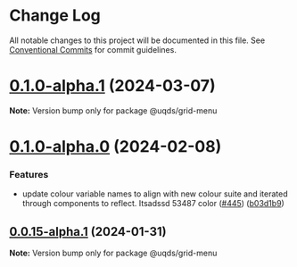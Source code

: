 # Change Log

All notable changes to this project will be documented in this file.
See [Conventional Commits](https://conventionalcommits.org) for commit guidelines.

# [0.1.0-alpha.1](https://github.com/uq-its-ss/design-system/compare/@uqds/grid-menu@0.1.0-alpha.0...@uqds/grid-menu@0.1.0-alpha.1) (2024-03-07)

**Note:** Version bump only for package @uqds/grid-menu

# [0.1.0-alpha.0](https://github.com/uq-its-ss/design-system/compare/@uqds/grid-menu@0.0.15-alpha.1...@uqds/grid-menu@0.1.0-alpha.0) (2024-02-08)

### Features

- update colour variable names to align with new colour suite and iterated through components to reflect. Itsadssd 53487 color ([#445](https://github.com/uq-its-ss/design-system/issues/445)) ([b03d1b9](https://github.com/uq-its-ss/design-system/commit/b03d1b9a7944f4552750706b276405b0988abf90))

## [0.0.15-alpha.1](https://github.com/uq-its-ss/design-system/compare/@uqds/grid-menu@0.0.15-alpha.0...@uqds/grid-menu@0.0.15-alpha.1) (2024-01-31)

**Note:** Version bump only for package @uqds/grid-menu
